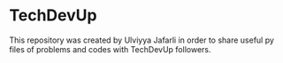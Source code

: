 # TechDevUp
This repository was created by Ulviyya Jafarli in order to share useful py files of problems and codes with TechDevUp followers.
